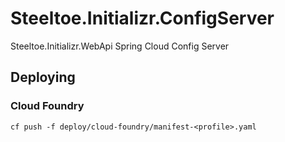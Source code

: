 # Steeltoe.Initializr.ConfigServer
Steeltoe.Initializr.WebApi Spring Cloud Config Server

## Deploying

### Cloud Foundry

```
cf push -f deploy/cloud-foundry/manifest-<profile>.yaml
```

